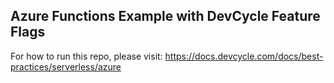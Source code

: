 ## Azure Functions Example with DevCycle Feature Flags

For how to run this repo, please visit: https://docs.devcycle.com/docs/best-practices/serverless/azure